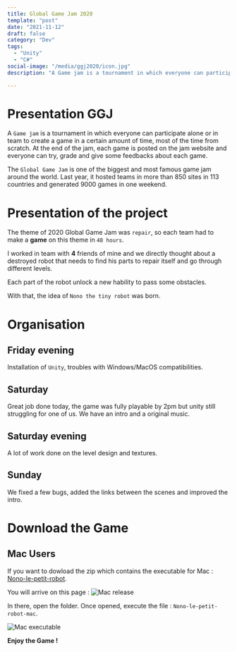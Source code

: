 ```yaml
---
title: Global Game Jam 2020
template: "post"
date: "2021-11-12"
draft: false
category: "Dev"
tags:
  - "Unity"
  - "C#"
social-image: "/media/ggj2020/icon.jpg"
description: "A Game jam is a tournament in which everyone can participate alone or in team to create a game in a certain amount of time, most of the time from scratch. At the end of the jam, each game is posted on the jam website and everyone can try, grade and give some feedbacks about each game."

---
```


# Presentation GGJ

A `Game jam` is a tournament in which everyone can participate alone or in team to create a game in a certain amount of time, most of the time from scratch.
At the end of the jam, each game is posted on the jam website and everyone can try, grade and give some feedbacks about each game.

The `Global Game Jam` is one of the biggest and most famous game jam around the world. Last year, it hosted teams in more than 850 sites in 113 countries and generated 9000 games in one weekend.

# Presentation of the project

The theme of 2020 Global Game Jam was  `repair`, so each team had to make a **game** on this theme in `48 hours`.  

I worked in team with **4** friends of mine and we directly thought about a destroyed robot that needs to find his parts to repair itself and go through different levels.  

Each part of the robot unlock a new hability to pass some obstacles.  

With that, the idea of `Nono the tiny robot` was born.

# Organisation

## Friday evening 

Installation of `Unity`, troubles with Windows/MacOS compatibilities.

## Saturday

Great job done today, the game was fully playable by 2pm but unity still struggling for one of us. We have an intro and a original music.  

## Saturday evening 

A lot of work done on the level design and textures. 

## Sunday 

We fixed a few bugs, added the links between the scenes and improved the intro.

# Download the Game

## Mac Users

If you want to dowload the zip which contains the executable for Mac : [Nono-le-petit-robot](https://github.com/Juliette1012/Nono-release/releases/tag/v1.0-mac/dowload).

You will arrive on this page : 
![Mac release](/media/ggj2020/release-mac.png)

In there, open the folder. Once opened, execute the file : `Nono-le-petit-robot-mac`.

![Mac executable](/media/ggj2020/executable-mac.png)

**Enjoy the Game !** 